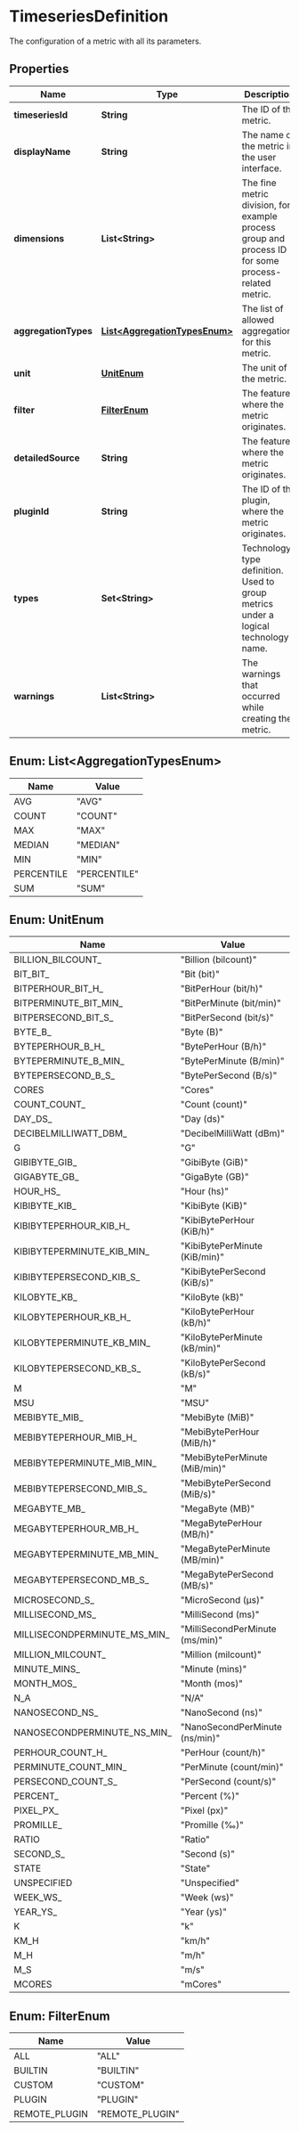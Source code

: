 

# TimeseriesDefinition

The configuration of a metric with all its parameters.

## Properties

| Name | Type | Description | Notes |
|------------ | ------------- | ------------- | -------------|
|**timeseriesId** | **String** | The ID of the metric. |  [optional] |
|**displayName** | **String** | The name of the metric in the user interface. |  [optional] |
|**dimensions** | **List&lt;String&gt;** | The fine metric division, for example process group and process ID for some process-related metric. |  [optional] |
|**aggregationTypes** | [**List&lt;AggregationTypesEnum&gt;**](#List&lt;AggregationTypesEnum&gt;) | The list of allowed aggregations for this metric. |  [optional] |
|**unit** | [**UnitEnum**](#UnitEnum) | The unit of the metric. |  [optional] |
|**filter** | [**FilterEnum**](#FilterEnum) | The feature, where the metric originates. |  [optional] |
|**detailedSource** | **String** | The feature, where the metric originates. |  [optional] |
|**pluginId** | **String** | The ID of the plugin, where the metric originates. |  [optional] |
|**types** | **Set&lt;String&gt;** | Technology type definition. Used to group metrics under a logical technology name. |  [optional] |
|**warnings** | **List&lt;String&gt;** | The warnings that occurred while creating the metric. |  [optional] |



## Enum: List&lt;AggregationTypesEnum&gt;

| Name | Value |
|---- | -----|
| AVG | &quot;AVG&quot; |
| COUNT | &quot;COUNT&quot; |
| MAX | &quot;MAX&quot; |
| MEDIAN | &quot;MEDIAN&quot; |
| MIN | &quot;MIN&quot; |
| PERCENTILE | &quot;PERCENTILE&quot; |
| SUM | &quot;SUM&quot; |



## Enum: UnitEnum

| Name | Value |
|---- | -----|
| BILLION_BILCOUNT_ | &quot;Billion (bilcount)&quot; |
| BIT_BIT_ | &quot;Bit (bit)&quot; |
| BITPERHOUR_BIT_H_ | &quot;BitPerHour (bit/h)&quot; |
| BITPERMINUTE_BIT_MIN_ | &quot;BitPerMinute (bit/min)&quot; |
| BITPERSECOND_BIT_S_ | &quot;BitPerSecond (bit/s)&quot; |
| BYTE_B_ | &quot;Byte (B)&quot; |
| BYTEPERHOUR_B_H_ | &quot;BytePerHour (B/h)&quot; |
| BYTEPERMINUTE_B_MIN_ | &quot;BytePerMinute (B/min)&quot; |
| BYTEPERSECOND_B_S_ | &quot;BytePerSecond (B/s)&quot; |
| CORES | &quot;Cores&quot; |
| COUNT_COUNT_ | &quot;Count (count)&quot; |
| DAY_DS_ | &quot;Day (ds)&quot; |
| DECIBELMILLIWATT_DBM_ | &quot;DecibelMilliWatt (dBm)&quot; |
| G | &quot;G&quot; |
| GIBIBYTE_GIB_ | &quot;GibiByte (GiB)&quot; |
| GIGABYTE_GB_ | &quot;GigaByte (GB)&quot; |
| HOUR_HS_ | &quot;Hour (hs)&quot; |
| KIBIBYTE_KIB_ | &quot;KibiByte (KiB)&quot; |
| KIBIBYTEPERHOUR_KIB_H_ | &quot;KibiBytePerHour (KiB/h)&quot; |
| KIBIBYTEPERMINUTE_KIB_MIN_ | &quot;KibiBytePerMinute (KiB/min)&quot; |
| KIBIBYTEPERSECOND_KIB_S_ | &quot;KibiBytePerSecond (KiB/s)&quot; |
| KILOBYTE_KB_ | &quot;KiloByte (kB)&quot; |
| KILOBYTEPERHOUR_KB_H_ | &quot;KiloBytePerHour (kB/h)&quot; |
| KILOBYTEPERMINUTE_KB_MIN_ | &quot;KiloBytePerMinute (kB/min)&quot; |
| KILOBYTEPERSECOND_KB_S_ | &quot;KiloBytePerSecond (kB/s)&quot; |
| M | &quot;M&quot; |
| MSU | &quot;MSU&quot; |
| MEBIBYTE_MIB_ | &quot;MebiByte (MiB)&quot; |
| MEBIBYTEPERHOUR_MIB_H_ | &quot;MebiBytePerHour (MiB/h)&quot; |
| MEBIBYTEPERMINUTE_MIB_MIN_ | &quot;MebiBytePerMinute (MiB/min)&quot; |
| MEBIBYTEPERSECOND_MIB_S_ | &quot;MebiBytePerSecond (MiB/s)&quot; |
| MEGABYTE_MB_ | &quot;MegaByte (MB)&quot; |
| MEGABYTEPERHOUR_MB_H_ | &quot;MegaBytePerHour (MB/h)&quot; |
| MEGABYTEPERMINUTE_MB_MIN_ | &quot;MegaBytePerMinute (MB/min)&quot; |
| MEGABYTEPERSECOND_MB_S_ | &quot;MegaBytePerSecond (MB/s)&quot; |
| MICROSECOND_S_ | &quot;MicroSecond (µs)&quot; |
| MILLISECOND_MS_ | &quot;MilliSecond (ms)&quot; |
| MILLISECONDPERMINUTE_MS_MIN_ | &quot;MilliSecondPerMinute (ms/min)&quot; |
| MILLION_MILCOUNT_ | &quot;Million (milcount)&quot; |
| MINUTE_MINS_ | &quot;Minute (mins)&quot; |
| MONTH_MOS_ | &quot;Month (mos)&quot; |
| N_A | &quot;N/A&quot; |
| NANOSECOND_NS_ | &quot;NanoSecond (ns)&quot; |
| NANOSECONDPERMINUTE_NS_MIN_ | &quot;NanoSecondPerMinute (ns/min)&quot; |
| PERHOUR_COUNT_H_ | &quot;PerHour (count/h)&quot; |
| PERMINUTE_COUNT_MIN_ | &quot;PerMinute (count/min)&quot; |
| PERSECOND_COUNT_S_ | &quot;PerSecond (count/s)&quot; |
| PERCENT_ | &quot;Percent (%)&quot; |
| PIXEL_PX_ | &quot;Pixel (px)&quot; |
| PROMILLE_ | &quot;Promille (‰)&quot; |
| RATIO | &quot;Ratio&quot; |
| SECOND_S_ | &quot;Second (s)&quot; |
| STATE | &quot;State&quot; |
| UNSPECIFIED | &quot;Unspecified&quot; |
| WEEK_WS_ | &quot;Week (ws)&quot; |
| YEAR_YS_ | &quot;Year (ys)&quot; |
| K | &quot;k&quot; |
| KM_H | &quot;km/h&quot; |
| M_H | &quot;m/h&quot; |
| M_S | &quot;m/s&quot; |
| MCORES | &quot;mCores&quot; |



## Enum: FilterEnum

| Name | Value |
|---- | -----|
| ALL | &quot;ALL&quot; |
| BUILTIN | &quot;BUILTIN&quot; |
| CUSTOM | &quot;CUSTOM&quot; |
| PLUGIN | &quot;PLUGIN&quot; |
| REMOTE_PLUGIN | &quot;REMOTE_PLUGIN&quot; |



